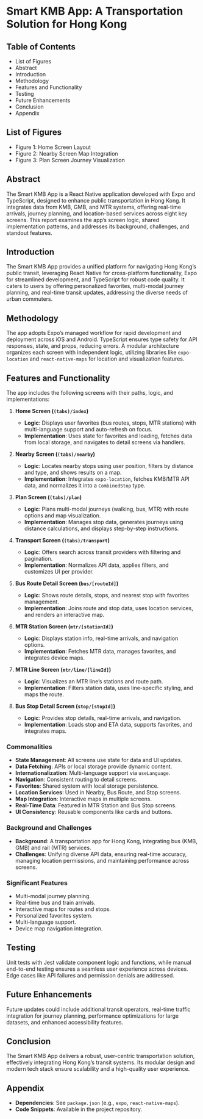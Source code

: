 # Smart KMB App: A Transportation Solution for Hong Kong

## Table of Contents
- List of Figures
- Abstract
- Introduction
- Methodology
- Features and Functionality
- Testing
- Future Enhancements
- Conclusion
- Appendix

## List of Figures
- Figure 1: Home Screen Layout
- Figure 2: Nearby Screen Map Integration
- Figure 3: Plan Screen Journey Visualization

## Abstract
The Smart KMB App is a React Native application developed with Expo and TypeScript, designed to enhance public transportation in Hong Kong. It integrates data from KMB, GMB, and MTR systems, offering real-time arrivals, journey planning, and location-based services across eight key screens. This report examines the app’s screen logic, shared implementation patterns, and addresses its background, challenges, and standout features.

## Introduction
The Smart KMB App provides a unified platform for navigating Hong Kong’s public transit, leveraging React Native for cross-platform functionality, Expo for streamlined development, and TypeScript for robust code quality. It caters to users by offering personalized favorites, multi-modal journey planning, and real-time transit updates, addressing the diverse needs of urban commuters.

## Methodology
The app adopts Expo’s managed workflow for rapid development and deployment across iOS and Android. TypeScript ensures type safety for API responses, state, and props, reducing errors. A modular architecture organizes each screen with independent logic, utilizing libraries like `expo-location` and `react-native-maps` for location and visualization features.

## Features and Functionality
The app includes the following screens with their paths, logic, and implementations:

1. **Home Screen (`(tabs)/index`)**
   - **Logic**: Displays user favorites (bus routes, stops, MTR stations) with multi-language support and auto-refresh on focus.
   - **Implementation**: Uses state for favorites and loading, fetches data from local storage, and navigates to detail screens via handlers.

2. **Nearby Screen (`(tabs)/nearby`)**
   - **Logic**: Locates nearby stops using user position, filters by distance and type, and shows results on a map.
   - **Implementation**: Integrates `expo-location`, fetches KMB/MTR API data, and normalizes it into a `CombinedStop` type.

3. **Plan Screen (`(tabs)/plan`)**
   - **Logic**: Plans multi-modal journeys (walking, bus, MTR) with route options and map visualization.
   - **Implementation**: Manages stop data, generates journeys using distance calculations, and displays step-by-step instructions.

4. **Transport Screen (`(tabs)/transport`)**
   - **Logic**: Offers search across transit providers with filtering and pagination.
   - **Implementation**: Normalizes API data, applies filters, and customizes UI per provider.

5. **Bus Route Detail Screen (`bus/[routeId]`)**
   - **Logic**: Shows route details, stops, and nearest stop with favorites management.
   - **Implementation**: Joins route and stop data, uses location services, and renders an interactive map.

6. **MTR Station Screen (`mtr/[stationId]`)**
   - **Logic**: Displays station info, real-time arrivals, and navigation options.
   - **Implementation**: Fetches MTR data, manages favorites, and integrates device maps.

7. **MTR Line Screen (`mtr/line/[lineId]`)**
   - **Logic**: Visualizes an MTR line’s stations and route path.
   - **Implementation**: Filters station data, uses line-specific styling, and maps the route.

8. **Bus Stop Detail Screen (`stop/[stopId]`)**
   - **Logic**: Provides stop details, real-time arrivals, and navigation.
   - **Implementation**: Loads stop and ETA data, supports favorites, and integrates maps.

### Commonalities
- **State Management**: All screens use state for data and UI updates.
- **Data Fetching**: APIs or local storage provide dynamic content.
- **Internationalization**: Multi-language support via `useLanguage`.
- **Navigation**: Consistent routing to detail screens.
- **Favorites**: Shared system with local storage persistence.
- **Location Services**: Used in Nearby, Bus Route, and Stop screens.
- **Map Integration**: Interactive maps in multiple screens.
- **Real-Time Data**: Featured in MTR Station and Bus Stop screens.
- **UI Consistency**: Reusable components like cards and buttons.

### Background and Challenges
- **Background**: A transportation app for Hong Kong, integrating bus (KMB, GMB) and rail (MTR) services.
- **Challenges**: Unifying diverse API data, ensuring real-time accuracy, managing location permissions, and maintaining performance across screens.

### Significant Features
- Multi-modal journey planning.
- Real-time bus and train arrivals.
- Interactive maps for routes and stops.
- Personalized favorites system.
- Multi-language support.
- Device map navigation integration.

## Testing
Unit tests with Jest validate component logic and functions, while manual end-to-end testing ensures a seamless user experience across devices. Edge cases like API failures and permission denials are addressed.

## Future Enhancements
Future updates could include additional transit operators, real-time traffic integration for journey planning, performance optimizations for large datasets, and enhanced accessibility features.

## Conclusion
The Smart KMB App delivers a robust, user-centric transportation solution, effectively integrating Hong Kong’s transit systems. Its modular design and modern tech stack ensure scalability and a high-quality user experience.

## Appendix
- **Dependencies**: See `package.json` (e.g., `expo`, `react-native-maps`).
- **Code Snippets**: Available in the project repository.